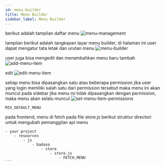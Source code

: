 ```yaml
---
id: menu-builder
title: Menu Builder
sidebar_label: Menu Builder
---
```


berikut adalah tampilan daftar menu
![menu-management](assets/menu-management.png)

tampilan berikut adalah tangkapan layar menu builder, di halaman ini user dapat mengatur tata letak dan urutan menu
![menu-builder](assets/menu-builder.png)

user juga bisa mengedit dan menambahkan menu baru
tambah
![add-menu-item](assets/add-menu-item.png)

edit
![edit-menu-item](assets/edit-menu-item.png)

setiap menu bisa dipasangkan satu atau beberapa permission
jika user yang login memiliki salah satu dari permission tersebut
maka menu ini akan muncul pada sidebar
jika menu ini tidak dipasangkan dengan permission, maka menu akan selalu muncul
![set-menu-item-permissions](assets/set-menu-item-permissions.png)

```
MIX_DEFAULT_MENU
```

pada frontend, menu di fetch pada file store.js
berikut struktur directori untuk mengubah pemanggilan api menu
````
- your project
    - resources
        - js
            - badaso
                - store
                    - store.js 
                        - FETCH_MENU
```